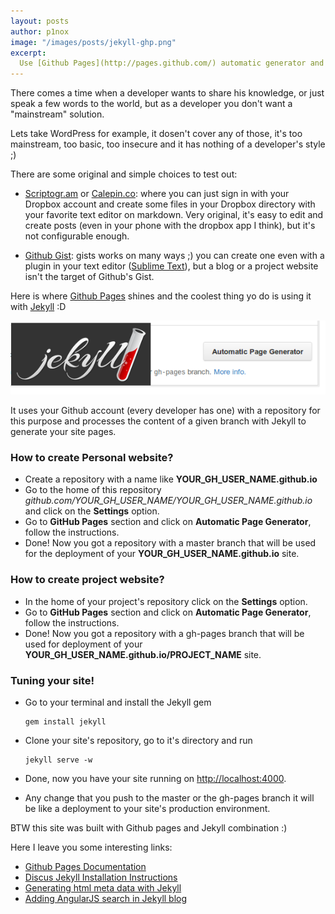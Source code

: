 ```yaml
---
layout: posts
author: p1nox
image: "/images/posts/jekyll-ghp.png"
excerpt: 
  Use [Github Pages](http://pages.github.com/) automatic generator and [Jekyll](http://jekyllrb.com/) to boost your own personal/project static website.
---
```


There comes a time when a developer wants to share his knowledge, or just speak a few words to the world, but as a developer you don't want a "mainstream" solution.

Lets take WordPress for example, it dosen't cover any of those, it's too mainstream, too basic, too insecure and it has nothing of a developer's style ;)

There are some original and simple choices to test out:

* [Scriptogr.am](http://scriptogr.am/) or [Calepin.co](http://calepin.co/): where you can just sign in with your Dropbox account and create some files in your Dropbox directory with your favorite text editor on markdown. Very original, it's easy to edit and create posts (even in your phone with the dropbox app I think), but it's not configurable enough.

* [Github Gist](https://gist.github.com): gists works on many ways ;) you can create one even with a plugin in your text editor ([Sublime Text](sublimetext.com)), but a blog or a project website isn't the target of Github's Gist.

Here is where [Github Pages](http://pages.github.com/) shines and the coolest thing yo do is using it with [Jekyll](http://jekyllrb.com/) :D

![jekyll + github pages](/images/posts/jekyll-ghp.png)

It uses your Github account (every developer has one) with a repository for this purpose and processes the content of a given branch with Jekyll to generate your site pages.

### How to create Personal website?

* Create a repository with a name like **YOUR_GH_USER_NAME.github.io**
* Go to the home of this repository *github.com/YOUR_GH_USER_NAME/YOUR_GH_USER_NAME.github.io* and click on the **Settings** option.
* Go to **GitHub Pages** section and click on **Automatic Page Generator**, follow the instructions.
* Done! Now you got a repository with a master branch that will be used for the deployment of your **YOUR_GH_USER_NAME.github.io** site.

### How to create project website?

* In the home of your project's repository click on the **Settings** option.
* Go to **GitHub Pages** section and click on **Automatic Page Generator**, follow the instructions.
* Done! Now you got a repository with a gh-pages branch that will be used for deployment of your **YOUR_GH_USER_NAME.github.io/PROJECT_NAME** site.

### Tuning your site!

* Go to your terminal and install the Jekyll gem
    
      gem install jekyll

* Clone your site's repository, go to it's directory and run

      jekyll serve -w

* Done, now you have your site running on [http://localhost:4000](http://localhost:4000).

* Any change that you push to the master or the gh-pages branch it will be like a deployment to your site's production environment.

BTW this site was built with Github pages and Jekyll combination :)

Here I leave you some interesting links:

* [Github Pages Documentation](https://help.github.com/categories/20/articles)
* [Discus Jekyll Installation Instructions](http://help.disqus.com/customer/portal/articles/472138-jekyll-installation-instructions)
* [Generating html meta data with Jekyll](http://paradigmatic.streum.org/2011/02/generating-html-meta-data-with-jekyll/)
* [Adding AngularJS search in Jekyll blog](https://gist.github.com/RainerAtSpirit/3076150)
